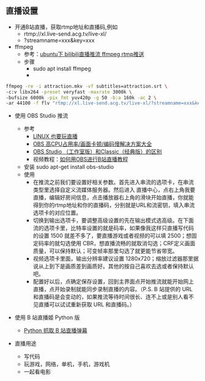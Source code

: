 ## 直播设置

- 开通B站直播，获取rtmp地址和直播码,例如
    - rtmp://xl.live-send.acg.tv/live-xl/
    - ?streamname=xxx&key=xxx
- ffmpeg
    - 参考：[ubuntu下 bilibili直播推流 ffmpeg rtmp推送](http://xiaofd.win/bilibili-rtmp.html)
    - 步骤
        - sudo apt install ffmpeg
        - 
```bash
ffmpeg -re -i attraction.mkv -vf subtitles=attraction.srt \
-c:v libx264 -preset veryfast -maxrate 3000k \
-bufsize 6000k -pix_fmt yuv420p -g 50 -b:a 160k -ac 2 \
-ar 44100 -f flv "rtmp://xl.live-send.acg.tv/live-xl/?streamname=xxx&key=xxx"
```

- 使用 OBS Studio 推流
    - 参考
        - [LINUX 也要玩直播](https://benwong.cn/network/Linux-live.html)
        - [OBS 高CPU占用率/画面卡顿/编码慢解决方案大全](https://zhuanlan.zhihu.com/p/25391323)
        - [OBS Studio （工作室版）和Classic（经典版）的区别](https://zhuanlan.zhihu.com/p/25369287)
        - 视频教程：[如何用OBS进行B站直播教程](https://www.bilibili.com/video/av5189122/)
    - 安装   sudo apt-get install obs-studio
    - 使用
        - 在推流之前我们要设置好相关参数。首先进入串流的选项卡，在串流类型里选择自定义流媒体服务器。然后进入 直播中心，点右上角我要直播，编辑好房间信息，点击播放器右上角的滑块开始直播，你就能得到你的rtmp地址和你的直播码，分别就是URL和流密钥，填入串流选项卡的对应位置。
        - 切换到输出选项卡，要调整高级设置的先在输出模式选高级。在下面流的选项卡里，比特率设置的就是码率，如果像我这样只直播写代码的设置 1500 就差不多了，要直播游戏或者视频的可以填 2500；想固定码率的就勾选使用 CBR，想直播流畅的就取消勾选；CRF定义画面质量，可以保持默认；可变帧率那里勾选了就更能节省带宽。
        - 视频选项卡里面，输出分辨率建议设置 1280x720；缩放过滤器那里据说从上到下是画质差到画质好。其他的按自己喜欢去选或者保持默认吧。
        - 配置好以后，点确定保存设置，回到主界面点开始推流就能开始网上直播，点开始录制就能同步录制直播的内容。（P.S. B 站提供的 URL 和直播码是会变动的，如果推流等待时间很长、连不上或是别人看不见直播可以试试重新获取 URL 和直播码。）
- 使用 B 站直播姬 Python 版
    - [Python 抓取 B 站直播弹幕](https://github.com/lyyyuna/bilibili_danmu)
    
- 直播用途
    - 写代码
    - 玩游戏，网络，单机，手机，游戏机
    - 一起看电影